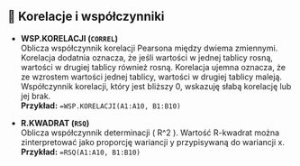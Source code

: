 ## 🔗 Korelacje i współczynniki

- **WSP.KORELACJI (`CORREL`)**  
  Oblicza współczynnik korelacji Pearsona między dwiema zmiennymi. Korelacja dodatnia oznacza, że jeśli wartości w jednej tablicy rosną, wartości w drugiej tablicy również rosną. Korelacja ujemna oznacza, że ze wzrostem wartości jednej tablicy, wartości w drugiej tablicy maleją. Współczynnik korelacji, który jest bliższy 0, wskazuję słabą korelację lub jej brak.  
  **Przykład:** `=WSP.KORELACJI(A1:A10, B1:B10)`

- **R.KWADRAT (`RSQ`)**  
  Oblicza współczynnik determinacji \( R^2 \). Wartość R-kwadrat można zinterpretować jako proporcję wariancji y przypisywaną do wariancji x.  
  **Przykład:** `=RSQ(A1:A10, B1:B10)`
